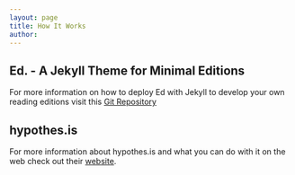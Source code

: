 ```yaml
---
layout: page
title: How It Works
author:
---
```


## Ed. -  A Jekyll Theme for Minimal Editions

For more information on how to deploy Ed with Jekyll to develop your own   reading editions visit this [Git Repository](https://github.com/minicomp/ed)

## hypothes.is

For more information about  hypothes.is  and what you can do with it on the web  check out their [website](https://web.hypothes.is).
